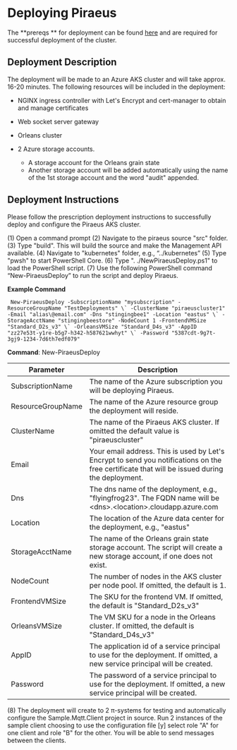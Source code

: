 
Deploying Piraeus
=================

The **prereqs ** for deployment can be found [here](./prereqs.md) and are required for successful deployment of the cluster.


Deployment Description
----------------------

The deployment will be made to an Azure AKS cluster and will take approx. 16-20
minutes. The following resources will be included in the deployment:

-   NGINX ingress controller with Let's Encrypt and cert-manager to obtain and
    manage certificates

-   Web socket server gateway

-   Orleans cluster

-   2 Azure storage accounts. 
	- A storage account for the Orleans grain state
	- Another storage account will be added automatically using the name of the 1st storage account and the word "audit"  appended.

Deployment Instructions
-----------------------
Please follow the prescription deployment instructions to successfully deploy and configure the Piraeus AKS cluster.

(1) Open a command prompt
(2) Navigate to the piraeus source "src" folder.
(3) Type "build". This will build the source and make the Management API
available.
(4) Navigate to "kubernetes" folder, e.g., “../kubernetes”
(5) Type "pwsh" to start PowerShell Core.
(6) Type ". ./NewPiraeusDeploy.ps1" to load the PowerShell script.
(7) Use the following PowerShell command “New-PiraeusDeploy” to run the script
and deploy Piraeus.

**Example Command**
```
 New-PiraeusDeploy -SubscriptionName "mysubscription" -ResourceGroupName "TestDeployments" \` -ClusterName "piraeuscluster1" -Email "alias\@email.com" -Dns "stingingbee1" -Location "eastus" \` -StorageAcctName "stingingbeestore" -NodeCount 1 -FrontendVMSize "Standard_D2s_v3" \` -OrleansVMSize "Standard_D4s_v3" -AppID "zz27e53t-y1re-b5g7-h342-h587621wwhyt" \` -Password "5387cdt-9g7t-3gj9-1234-7d6th7edf079" 
 ```


**Command**: New-PiraeusDeploy

| **Parameter**     | **Description**                                                                                                                                |
|-------------------|------------------------------------------------------------------------------------------------------------------------------------------------|
| SubscriptionName  | The name of the Azure subscription you will be deploying Piraeus.                                                                              |
| ResourceGroupName | The name of the Azure resource group the deployment will reside.                                                                               |
| ClusterName       | The name of the Piraeus AKS cluster. If omitted the default value is "piraeuscluster"                                                          |
| Email             | Your email address. This is used by Let's Encrypt to send you notifications on the free certificate that will be issued during the deployment. |
| Dns               | The dns name of the deployment, e.g., "flyingfrog23". The FQDN name will be \<dns\>.\<location\>.cloudapp.azure.com                            |
| Location          | The location of the Azure data center for the deployment, e.g., "eastus"                                                                       |
| StorageAcctName   | The name of the Orleans grain state storage account. The script will create a new storage account, if one does not exist.                      |
| NodeCount         | The number of nodes in the AKS cluster per node pool. If omitted, the default is 1.                                                            |
| FrontendVMSize    | The SKU for the frontend VM. If omitted, the default is "Standard_D2s_v3"                                                                      |
| OrleansVMSize     | The VM SKU for a node in the Orleans cluster. If omitted, the default is "Standard_D4s_v3"                                                     |
| AppID             | The application id of a service principal to use for the deployment. If omitted, a new service principal will be created.                      |
| Password          | The password of a service principal to use for the deployment. If omitted, a new service principal will be created.                            |

(8) The deployment will create to 2 π-systems for testing and automatically
configure the Sample.Mqtt.Client project in source.  Run 2 instances of the sample client choosing to use the configuration file [y] select role "A" for one client and role "B" for the other.  You will be able to send messages between the clients.
